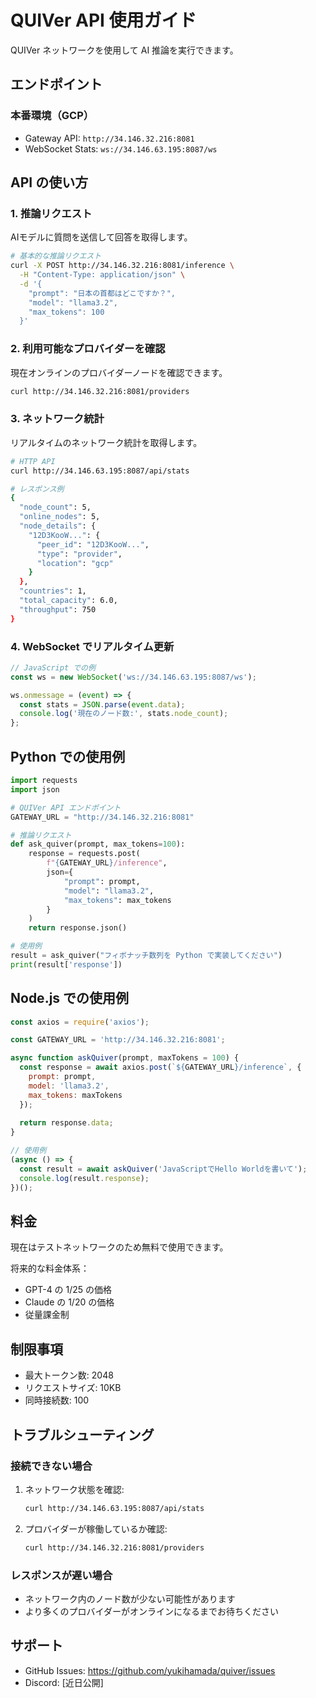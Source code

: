 # QUIVer API 使用ガイド

QUIVer ネットワークを使用して AI 推論を実行できます。

## エンドポイント

### 本番環境（GCP）
- Gateway API: `http://34.146.32.216:8081`
- WebSocket Stats: `ws://34.146.63.195:8087/ws`

## API の使い方

### 1. 推論リクエスト

AIモデルに質問を送信して回答を取得します。

```bash
# 基本的な推論リクエスト
curl -X POST http://34.146.32.216:8081/inference \
  -H "Content-Type: application/json" \
  -d '{
    "prompt": "日本の首都はどこですか？",
    "model": "llama3.2",
    "max_tokens": 100
  }'
```

### 2. 利用可能なプロバイダーを確認

現在オンラインのプロバイダーノードを確認できます。

```bash
curl http://34.146.32.216:8081/providers
```

### 3. ネットワーク統計

リアルタイムのネットワーク統計を取得します。

```bash
# HTTP API
curl http://34.146.63.195:8087/api/stats

# レスポンス例
{
  "node_count": 5,
  "online_nodes": 5,
  "node_details": {
    "12D3KooW...": {
      "peer_id": "12D3KooW...",
      "type": "provider",
      "location": "gcp"
    }
  },
  "countries": 1,
  "total_capacity": 6.0,
  "throughput": 750
}
```

### 4. WebSocket でリアルタイム更新

```javascript
// JavaScript での例
const ws = new WebSocket('ws://34.146.63.195:8087/ws');

ws.onmessage = (event) => {
  const stats = JSON.parse(event.data);
  console.log('現在のノード数:', stats.node_count);
};
```

## Python での使用例

```python
import requests
import json

# QUIVer API エンドポイント
GATEWAY_URL = "http://34.146.32.216:8081"

# 推論リクエスト
def ask_quiver(prompt, max_tokens=100):
    response = requests.post(
        f"{GATEWAY_URL}/inference",
        json={
            "prompt": prompt,
            "model": "llama3.2",
            "max_tokens": max_tokens
        }
    )
    return response.json()

# 使用例
result = ask_quiver("フィボナッチ数列を Python で実装してください")
print(result['response'])
```

## Node.js での使用例

```javascript
const axios = require('axios');

const GATEWAY_URL = 'http://34.146.32.216:8081';

async function askQuiver(prompt, maxTokens = 100) {
  const response = await axios.post(`${GATEWAY_URL}/inference`, {
    prompt: prompt,
    model: 'llama3.2',
    max_tokens: maxTokens
  });
  
  return response.data;
}

// 使用例
(async () => {
  const result = await askQuiver('JavaScriptでHello Worldを書いて');
  console.log(result.response);
})();
```

## 料金

現在はテストネットワークのため無料で使用できます。

将来的な料金体系：
- GPT-4 の 1/25 の価格
- Claude の 1/20 の価格
- 従量課金制

## 制限事項

- 最大トークン数: 2048
- リクエストサイズ: 10KB
- 同時接続数: 100

## トラブルシューティング

### 接続できない場合

1. ネットワーク状態を確認:
   ```bash
   curl http://34.146.63.195:8087/api/stats
   ```

2. プロバイダーが稼働しているか確認:
   ```bash
   curl http://34.146.32.216:8081/providers
   ```

### レスポンスが遅い場合

- ネットワーク内のノード数が少ない可能性があります
- より多くのプロバイダーがオンラインになるまでお待ちください

## サポート

- GitHub Issues: https://github.com/yukihamada/quiver/issues
- Discord: [近日公開]